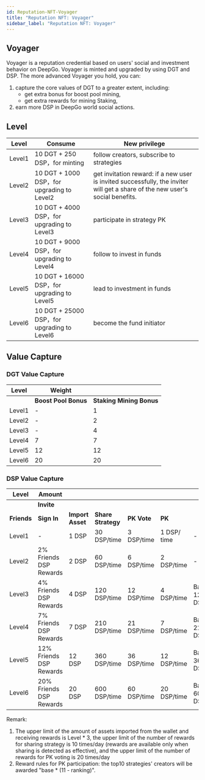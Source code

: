 ```yaml
---
id: Reputation-NFT-Voyager
title: "Reputation NFT: Voyager"
sidebar_label: "Reputation NFT: Voyager"
---
```


## Voyager
Voyager is a reputation credential based on users' social and investment behavior on DeepGo. Voyager is minted and upgraded by using DGT and DSP.
The more advanced Voyager you hold, you can:  

1. capture the core values of DGT to a greater extent, including:  
   - get extra bonus for boost pool mining,  
   - get extra rewards for mining Staking, 
2. earn more DSP in DeepGo world social actions.
## Level
| **Level** | **Consume** | **New privilege** |
| --- | --- | --- |
| Level1 | 10 DGT + 250 DSP，for minting | follow creators, subscribe to strategies |
| Level2 | 10 DGT + 1000 DSP，for upgrading to Level2 | get invitation reward: if a new user is invited successfully, the inviter will get a share of the new user's social benefits. |
| Level3 | 10 DGT + 4000 DSP，for upgrading to Level3 | participate in strategy PK |
| Level4 | 10 DGT + 9000 DSP，for upgrading to Level4 | follow to invest in funds |
| Level5 | 10 DGT + 16000 DSP，for upgrading to Level5 | lead to investment in funds |
| Level6 | 10 DGT + 25000 DSP，for upgrading to Level6 | become the fund initiator |

## Value Capture
### DGT Value Capture
| **Level** | **Weight** |  |
| --- | --- | --- |
|  | **Boost Pool Bonus** | **Staking Mining Bonus** |
| Level1 | - | 1 |
| Level2 | - | 2 |
| Level3 | - | 4 |
| Level4 | 7 | 7 |
| Level5 | 12 | 12 |
| Level6 | 20 | 20 |

### DSP Value Capture
| **Level** | **Amount** |  |  |  |  |  |
| --- | --- | --- | --- | --- | --- | --- |
|  | **Invite**
**Friends** | **Sign In** | **Import Asset** | **Share Strategy** | **PK Vote** | **PK** |
| Level1 | - | 1 DSP | 30 DSP/time | 3 DSP/time | 1 DSP/ time | - |
| Level2 | 2% Friends DSP Rewards | 2 DSP | 60 DSP/time | 6 DSP/time | 2 DSP/time | - |
| Level3 | 4% Friends DSP Rewards | 4 DSP | 120 DSP/time | 12 DSP/time | 4 DSP/time | Base：12 DSP |
| Level4 | 7% Friends DSP Rewards | 7 DSP | 210 DSP/time | 21 DSP/time | 7 DSP/time | Base：21 DSP |
| Level5 | 12% Friends DSP Rewards | 12 DSP | 360 DSP/time | 36 DSP/time | 12 DSP/time | Base：36 DSP |
| Level6 | 20% Friends DSP Rewards | 20 DSP | 600 DSP/time | 60 DSP/time | 20 DSP/time | Base：60 DSP |

Remark:  

1. The upper limit of the amount of assets imported from the wallet and receiving rewards is Level * 3, the upper limit of the number of rewards for sharing strategy is 10 times/day (rewards are available only when sharing is detected as effective), and the upper limit of the number of rewards for PK voting is 20 times/day  
1.  Reward rules for PK participation: the top10 strategies' creators will be awarded "base * (11 - ranking)".  
